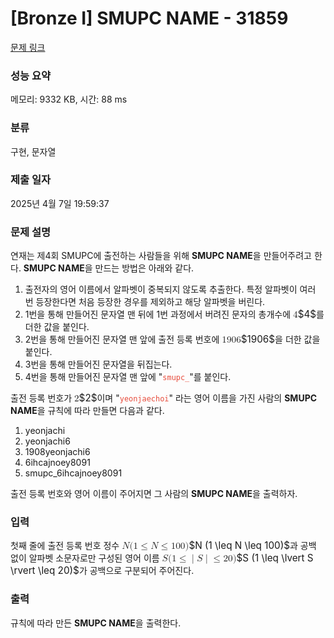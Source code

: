 # [Bronze I] SMUPC NAME - 31859 

[문제 링크](https://www.acmicpc.net/problem/31859) 

### 성능 요약

메모리: 9332 KB, 시간: 88 ms

### 분류

구현, 문자열

### 제출 일자

2025년 4월 7일 19:59:37

### 문제 설명

<p>연재는 제4회 SMUPC에 출전하는 사람들을 위해 <strong>SMUPC NAME</strong>을 만들어주려고 한다. <strong>SMUPC NAME</strong>을 만드는 방법은 아래와 같다.</p>

<ol>
	<li>출전자의 영어 이름에서 알파벳이 중복되지 않도록 추출한다. 특정 알파벳이 여러 번 등장한다면 처음 등장한 경우를 제외하고 해당 알파벳을 버린다.</li>
	<li>1번을 통해 만들어진 문자열 맨 뒤에 1번 과정에서 버려진 문자의 총개수에 <mjx-container class="MathJax" jax="CHTML" style="font-size: 109%; position: relative;"><mjx-math class="MJX-TEX" aria-hidden="true"><mjx-mn class="mjx-n"><mjx-c class="mjx-c34"></mjx-c></mjx-mn></mjx-math><mjx-assistive-mml unselectable="on" display="inline"><math xmlns="http://www.w3.org/1998/Math/MathML"><mn>4</mn></math></mjx-assistive-mml><span aria-hidden="true" class="no-mathjax mjx-copytext">$4$</span></mjx-container>를 더한 값을 붙인다.</li>
	<li>2번을 통해 만들어진 문자열 맨 앞에 출전 등록 번호에 <mjx-container class="MathJax" jax="CHTML" style="font-size: 109%; position: relative;"><mjx-math class="MJX-TEX" aria-hidden="true"><mjx-mn class="mjx-n"><mjx-c class="mjx-c31"></mjx-c><mjx-c class="mjx-c39"></mjx-c><mjx-c class="mjx-c30"></mjx-c><mjx-c class="mjx-c36"></mjx-c></mjx-mn></mjx-math><mjx-assistive-mml unselectable="on" display="inline"><math xmlns="http://www.w3.org/1998/Math/MathML"><mn>1906</mn></math></mjx-assistive-mml><span aria-hidden="true" class="no-mathjax mjx-copytext">$1906$</span></mjx-container>을 더한 값을 붙인다.</li>
	<li>3번을 통해 만들어진 문자열을 뒤집는다.</li>
	<li>4번을 통해 만들어진 문자열 맨 앞에 "<code><span style="color:#e74c3c;">smupc_</span></code>"를 붙인다.</li>
</ol>

<p>출전 등록 번호가 <mjx-container class="MathJax" jax="CHTML" style="font-size: 109%; position: relative;"><mjx-math class="MJX-TEX" aria-hidden="true"><mjx-mn class="mjx-n"><mjx-c class="mjx-c32"></mjx-c></mjx-mn></mjx-math><mjx-assistive-mml unselectable="on" display="inline"><math xmlns="http://www.w3.org/1998/Math/MathML"><mn>2</mn></math></mjx-assistive-mml><span aria-hidden="true" class="no-mathjax mjx-copytext">$2$</span></mjx-container>이며 "<span style="color:#e74c3c;"><code>yeonjaechoi</code></span>" 라는 영어 이름을 가진 사람의 <strong>SMUPC NAME</strong>을 규칙에 따라 만들면 다음과 같다.</p>

<ol>
	<li>yeonjachi</li>
	<li>yeonjachi6</li>
	<li>1908yeonjachi6</li>
	<li>6ihcajnoey8091</li>
	<li>smupc_6ihcajnoey8091</li>
</ol>

<p>출전 등록 번호와 영어 이름이 주어지면 그 사람의 <strong>SMUPC NAME</strong>을 출력하자.</p>

### 입력 

 <p>첫째 줄에 출전 등록 번호 정수 <mjx-container class="MathJax" jax="CHTML" style="font-size: 109%; position: relative;"><mjx-math class="MJX-TEX" aria-hidden="true"><mjx-mi class="mjx-i"><mjx-c class="mjx-c1D441 TEX-I"></mjx-c></mjx-mi><mjx-mo class="mjx-n"><mjx-c class="mjx-c28"></mjx-c></mjx-mo><mjx-mn class="mjx-n"><mjx-c class="mjx-c31"></mjx-c></mjx-mn><mjx-mo class="mjx-n" space="4"><mjx-c class="mjx-c2264"></mjx-c></mjx-mo><mjx-mi class="mjx-i" space="4"><mjx-c class="mjx-c1D441 TEX-I"></mjx-c></mjx-mi><mjx-mo class="mjx-n" space="4"><mjx-c class="mjx-c2264"></mjx-c></mjx-mo><mjx-mn class="mjx-n" space="4"><mjx-c class="mjx-c31"></mjx-c><mjx-c class="mjx-c30"></mjx-c><mjx-c class="mjx-c30"></mjx-c></mjx-mn><mjx-mo class="mjx-n"><mjx-c class="mjx-c29"></mjx-c></mjx-mo></mjx-math><mjx-assistive-mml unselectable="on" display="inline"><math xmlns="http://www.w3.org/1998/Math/MathML"><mi>N</mi><mo stretchy="false">(</mo><mn>1</mn><mo>≤</mo><mi>N</mi><mo>≤</mo><mn>100</mn><mo stretchy="false">)</mo></math></mjx-assistive-mml><span aria-hidden="true" class="no-mathjax mjx-copytext">$N (1 \leq N \leq 100)$</span></mjx-container>과 공백 없이 알파벳 소문자로만 구성된 영어 이름 <mjx-container class="MathJax" jax="CHTML" style="font-size: 109%; position: relative;"><mjx-math class="MJX-TEX" aria-hidden="true"><mjx-mi class="mjx-i"><mjx-c class="mjx-c1D446 TEX-I"></mjx-c></mjx-mi><mjx-mo class="mjx-n"><mjx-c class="mjx-c28"></mjx-c></mjx-mo><mjx-mn class="mjx-n"><mjx-c class="mjx-c31"></mjx-c></mjx-mn><mjx-mo class="mjx-n" space="4"><mjx-c class="mjx-c2264"></mjx-c></mjx-mo><mjx-mo class="mjx-n" space="4"><mjx-c class="mjx-c7C"></mjx-c></mjx-mo><mjx-mi class="mjx-i"><mjx-c class="mjx-c1D446 TEX-I"></mjx-c></mjx-mi><mjx-mo class="mjx-n"><mjx-c class="mjx-c7C"></mjx-c></mjx-mo><mjx-mo class="mjx-n" space="4"><mjx-c class="mjx-c2264"></mjx-c></mjx-mo><mjx-mn class="mjx-n" space="4"><mjx-c class="mjx-c32"></mjx-c><mjx-c class="mjx-c30"></mjx-c></mjx-mn><mjx-mo class="mjx-n"><mjx-c class="mjx-c29"></mjx-c></mjx-mo></mjx-math><mjx-assistive-mml unselectable="on" display="inline"><math xmlns="http://www.w3.org/1998/Math/MathML"><mi>S</mi><mo stretchy="false">(</mo><mn>1</mn><mo>≤</mo><mo data-mjx-texclass="OPEN" fence="false" stretchy="false">|</mo><mi>S</mi><mo data-mjx-texclass="CLOSE" fence="false" stretchy="false">|</mo><mo>≤</mo><mn>20</mn><mo stretchy="false">)</mo></math></mjx-assistive-mml><span aria-hidden="true" class="no-mathjax mjx-copytext">$S (1 \leq \lvert S \rvert \leq 20)$</span></mjx-container>가 공백으로 구분되어 주어진다.</p>

### 출력 

 <p>규칙에 따라 만든 <strong>SMUPC NAME</strong>을 출력한다.</p>

